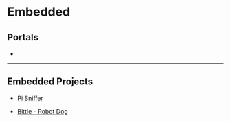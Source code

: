 # Embedded

## Portals

* [](https://magpi.raspberrypi.org/)

---

## Embedded Projects

* [Pi Sniffer](https://github.com/tenable/pi_sniffer)

* [Bittle - Robot Dog](https://www.indiegogo.com/projects/bittle-a-palm-sized-robot-dog-for-stem-and-fun#/)